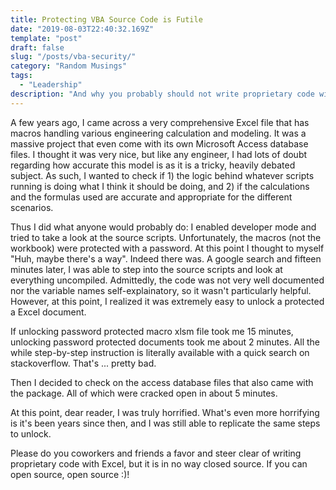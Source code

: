 ```yaml
---
title: Protecting VBA Source Code is Futile
date: "2019-08-03T22:40:32.169Z"
template: "post"
draft: false
slug: "/posts/vba-security/"
category: "Random Musings"
tags:
  - "Leadership"
description: "And why you probably should not write proprietary code with Excel."
---
```


A few years ago, I came across a very comprehensive Excel file that has macros handling various engineering calculation and modeling. It was a massive project that even come with its own Microsoft Access database files. I thought it was very nice, but like any engineer, I had lots of doubt regarding how accurate this model is as it is a tricky, heavily debated subject. As such, I wanted to check if 1) the logic behind whatever scripts running is doing what I think it should be doing, and 2) if the calculations and the formulas used are accurate and appropriate for the different scenarios.

Thus I did what anyone would probably do: I enabled developer mode and tried to take a look at the source scripts. Unfortunately, the macros (not the workbook) were protected with a password. At this point I thought to myself "Huh, maybe there's a way". Indeed there was. A google search and fifteen minutes later, I was able to step into the source scripts and look at everything uncompiled. Admittedly, the code was not very well documented nor the variable names self-explainatory, so it wasn't particularly helpful. However, at this point, I realized it was extremely easy to unlock a protected a Excel document.

If unlocking password protected macro xlsm file took me 15 minutes, unlocking password protected documents took me about 2 minutes. All the while step-by-step instruction is literally available with a quick search on stackoverflow. That's ... pretty bad.

Then I decided to check on the access database files that also came with the package. All of which were cracked open in about 5 minutes.

At this point, dear reader, I was truly horrified. What's even more horrifying is it's been years since then, and I was still able to replicate the same steps to unlock.

Please do you coworkers and friends a favor and steer clear of writing proprietary code with Excel, but it is in no way closed source. If you can open source, open source :)!
